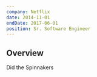 ```yaml
---
company: Netflix
date: 2014-11-01
endDate: 2017-06-01
position: Sr. Software Engineer
---
```


## Overview

Did the Spinnakers
